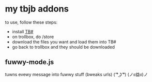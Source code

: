 # my tbjb addons
to use, follow these steps:
- install [TB#](https://dell-optiplex-790.github.io/tbjb/)
- on trollbox, do /store
- download the files you want and load them into TB#
- go back to trollbox and they should be downloaded

## fuwwy-mode.js

tuwns evewy message into fuwwy stuff (bweaks urls) ( ͡° ͜ʖ ͡°) (ノಠ益ಠ)ノ
